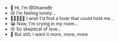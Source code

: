 - 👋 Hi, I’m @DhaineBr
- 😢 I’m feeling lonely...
- 👩🏿‍🤝‍🧑🏼 I wish I'd find a lover that could hold me...
- 😭 Now, I'm crying in my room...
- 😒 So skeptical of love...
- 🤩 But still, I want it more, more, more

<!---
DhaineBr/DhaineBr is a ✨ special ✨ repository because its `README.md` (this file) appears on your GitHub profile.
You can click the Preview link to take a look at your changes.
--->
